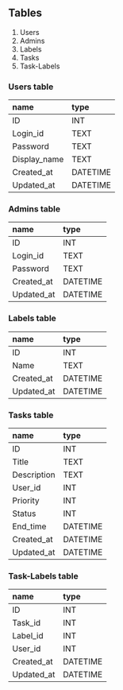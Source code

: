 ## Tables
1. Users
2. Admins
3. Labels
4. Tasks
5. Task-Labels

### Users table
| name | type     |
| :------------- | :------------- |
| ID       | INT       |
| Login_id | TEXT |
| Password | TEXT |
| Display_name | TEXT |
| Created_at | DATETIME |
| Updated_at | DATETIME |

### Admins table
| name | type |
| :------------- | :------------- |
| ID | INT |
| Login_id | TEXT |
| Password | TEXT |
| Created_at | DATETIME |
| Updated_at | DATETIME |

### Labels table
| name | type |
| :------------- | :------------- |
| ID | INT |
| Name | TEXT |
| Created_at | DATETIME |
| Updated_at | DATETIME |

### Tasks table
| name | type     |
| :------------- | :------------- |
| ID       | INT       |
| Title | TEXT |
| Description | TEXT |
| User_id | INT |
| Priority | INT |
| Status | INT |
| End_time | DATETIME |
| Created_at | DATETIME |
| Updated_at | DATETIME |

### Task-Labels table
| name | type |
| :------------- | :------------- |
| ID | INT |
| Task_id | INT |
| Label_id | INT |
| User_id | INT |
| Created_at | DATETIME |
| Updated_at | DATETIME |
